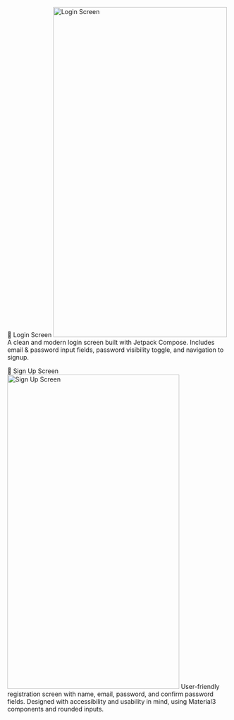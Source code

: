 🔐 Login Screen
<img width="394" height="749" alt="Login Screen" src="https://github.com/user-attachments/assets/0873c262-36d4-494c-922b-3a34d2bd39fa" />
A clean and modern login screen built with Jetpack Compose.
Includes email & password input fields, password visibility toggle, and navigation to signup.

📝 Sign Up Screen
<img width="390" height="713" alt="Sign Up Screen" src="https://github.com/user-attachments/assets/dad76e58-fe06-46c0-8942-706d63d900cc" />
User-friendly registration screen with name, email, password, and confirm password fields.
Designed with accessibility and usability in mind, using Material3 components and rounded inputs.
